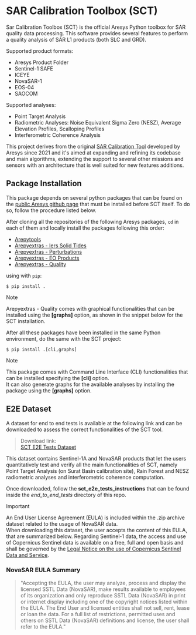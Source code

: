 # SAR Calibration Toolbox (SCT)

Sar Calibration Toolbox (SCT) is the official Aresys Python toolbox for SAR quality data processing.
This software provides several features to perform a quality analysis of SAR L1 products (both SLC and GRD).

Supported product formats:

- Aresys Product Folder
- Sentinel-1 SAFE
- ICEYE
- NovaSAR-1
- EOS-04
- SAOCOM

Supported analyses:

- Point Target Analysis
- Radiometric Analyses: Noise Equivalent Sigma Zero (NESZ), Average Elevation Profiles, Scalloping Profiles
- Interferometric Coherence Analysis

This project derives from the original [SAR Calibration Tool](https://github.com/aresys-srl/sar-calibration-tool) developed
by Aresys since 2021 and it's aimed at expanding and refining its codebase and main algorithms, extending the support to
several other missions and sensors with an architecture that is well suited for new features additions.

## Package Installation

This package depends on several python packages that can be found on the [public Aresys github page](https://github.com/aresys-srl) that must be installed before SCT itself. To do so, follow the procedure listed below.

After cloning all the repositories of the following Aresys packages, ``cd`` in each of them and locally install the packages
following this order:

- [Arepytools](https://github.com/aresys-srl/arepytools)
- [Arepyextras - Iers Solid Tides](https://github.com/aresys-srl/arepyextras-iers_solid_tides)
- [Arepyextras - Perturbations](https://github.com/aresys-srl/arepyextras-perturbations)
- [Arepyextras - EO Products](https://github.com/aresys-srl/arepyextras-eo_products)
- [Arepyextras - Quality](https://github.com/aresys-srl/arepyextras-quality)

using with ``pip``:

    $ pip install .

> [!NOTE]
> Arepyextras - Quality comes with graphical functionalities that can be installed using the **[graphs]** option, as shown
> in the snippet below for the SCT installation.

After all these packages have been installed in the same Python environment, do the same with the SCT project:

    $ pip install .[cli,graphs]

> [!NOTE]
> This package comes with Command Line Interface (CLI) functionalities that can be installed specifying the **[cli]** option.\
> It can also generate graphs for the available analyses by installing the package using the **[graphs]** option.

## E2E Dataset

A dataset for end to end tests is available at the following link and can be downloaded to assess the correct functionalities of the SCT tool.

> Download link:\
> [SCT E2E Tests Dataset](https://we.tl/t-JF1Hn9iwpE)

This dataset contains Sentinel-1A and NovaSAR products that let the users quantitatively test and verify all the main functionalities of SCT, namely
Point Target Analysis (on Surat Basin calibration site), Rain Forest and NESZ radiometric analyses and interferometric coherence
computation.

Once downloaded, follow the **sct_e2e_tests_instructions** that can be found inside the *end_to_end_tests* directory of this repo.

> [!IMPORTANT]
> An End User License Agreement (EULA) is included within the .zip archive dataset related to the usage of NovaSAR data.\
> When downloading this dataset, the user accepts the content of this EULA, that are summarized below.
> Regarding Sentinel-1 data, the access and use of Copernicus Sentinel data is available on a free, full and open basis and shall
> be governed by the [Legal Notice on the use of Copernicus Sentinel Data and Service](https://sentinels.copernicus.eu/documents/247904/690755/Sentinel_Data_Legal_Notice).

### NovaSAR EULA Summary

>"Accepting the EULA, the user may analyze, process and display the licensed SSTL Data (NovaSAR), make results available to employees of its organization and only reproduce SSTL Data (NovaSAR) in print or internet display including one of the copyright notices listed within the EULA. The End User and licensed entities shall not sell, rent, lease or loan the data. For a full list of restrictions, permitted uses and others on SSTL Data (NovaSAR) definitions and license, the user shall refer to the EULA."
